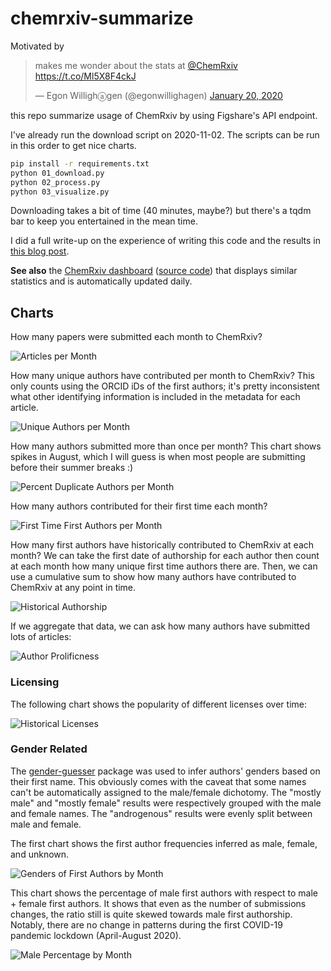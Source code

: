 # chemrxiv-summarize

Motivated by <blockquote class="twitter-tweet" data-partner="tweetdeck"><p lang="en" dir="ltr">makes me wonder about the stats at <a href="https://twitter.com/ChemRxiv?ref_src=twsrc%5Etfw">@ChemRxiv</a> <a href="https://t.co/Ml5X8F4ckJ">https://t.co/Ml5X8F4ckJ</a></p>&mdash; Egon Willighⓐgen (@egonwillighagen) <a href="https://twitter.com/egonwillighagen/status/1219193083792969728?ref_src=twsrc%5Etfw">January 20, 2020</a></blockquote>

this repo summarize usage of ChemRxiv by using Figshare's API endpoint.

I've already run the download script on 2020-11-02. The scripts
can be run in this order to get nice charts.

```bash
pip install -r requirements.txt
python 01_download.py
python 02_process.py
python 03_visualize.py
```

Downloading takes a bit of time (40 minutes, maybe?) but there's
a tqdm bar to keep you entertained in the mean time.

I did a full write-up on the experience of writing this code and the results
in [this blog post](https://cthoyt.com/2020/04/15/summarizing-chemrxiv.html).

**See also** the [ChemRxiv dashboard](https://chemrxiv-dashboard.github.io)
([source code](https://github.com/chemrxiv-dashboard/chemrxiv-dashboard.github.io))
that displays similar statistics and is automatically updated daily.

## Charts

How many papers were submitted each month to ChemRxiv?

![Articles per Month](figshare/chemrxiv/articles_per_month.png)

How many unique authors have contributed per month to ChemRxiv?
This only counts using the ORCID iDs of the first authors;
it's pretty inconsistent what other identifying information
is included in the metadata for each article.

![Unique Authors per Month](figshare/chemrxiv/unique_authors_per_month.png)

How many authors submitted more than once per month? This
chart shows spikes in August, which I will guess is when
most people are submitting before their summer breaks :) 

![Percent Duplicate Authors per Month](figshare/chemrxiv/percent_duplicate_authors_per_month.png)

How many authors contributed for their first time each month?

![First Time First Authors per Month](figshare/chemrxiv/first_time_first_authors_per_month.png)

How many first authors have historically contributed to ChemRxiv
at each month? We can take the first date of authorship for each
author then count at each month how many unique first time
authors there are. Then, we can use a cumulative sum to show
how many authors have contributed to ChemRxiv at any point in
time.

![Historical Authorship](figshare/chemrxiv/historical_authorship.png)

If we aggregate that data, we can ask how many authors have
submitted lots of articles:

![Author Prolificness](figshare/chemrxiv/author_prolificness.png)

### Licensing

The following chart shows the popularity of different licenses
over time:

![Historical Licenses](figshare/chemrxiv/historical_licenses.png)

### Gender Related

The [gender-guesser](https://pypi.org/project/gender-guesser/) package
was used to infer authors' genders based on their first name. This
obviously comes with the caveat that some names can't be automatically
assigned to the male/female dichotomy. The "mostly male" and "mostly female"
results were respectively grouped with the male and female names. The
"androgenous" results were evenly split between male and female. 

The first chart shows the first author frequencies inferred as male,
female, and unknown.

![Genders of First Authors by Month](figshare/chemrxiv/genders_by_month.png)

This chart shows the percentage of male first authors with respect
to male + female first authors. It shows that even as the number of
submissions changes, the ratio still is quite skewed towards male
first authorship. Notably, there are no change in patterns during
the first COVID-19 pandemic lockdown (April-August 2020).

![Male Percentage by Month](figshare/chemrxiv/male_percentage_by_month.png)

